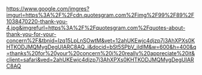 
https://www.google.com/imgres?imgurl=https%3A%2F%2Fcdn.quotesgram.com%2Fimg%2F99%2F89%2F1038470220-thank-you-4.jpg&imgrefurl=https%3A%2F%2Fquotesgram.com%2Fquotes-about-thank-you-for-your-concern%2F&tbnid=Izq15LpLnSOwtM&vet=12ahUKEwjc4djzp7j3AhXPXs0KHTKODJMQMygDegUIARC8AQ..i&docid=bSt5SPbV_iIdlM&w=600&h=400&q=thanks%20for%20your%20concern%20i%20really%20appreciate%20it&client=safari&ved=2ahUKEwjc4djzp7j3AhXPXs0KHTKODJMQMygDegUIARC8AQ
